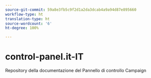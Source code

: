 ```yaml
---
source-git-commit: 59a8e3fb5c9f2d1a2da3dcab4a9a94d87e895660
workflow-type: ht
translation-type: ht
source-wordcount: '6'
ht-degree: 100%

---
```

# control-panel.it-IT

Repository della documentazione del Pannello di controllo Campaign
